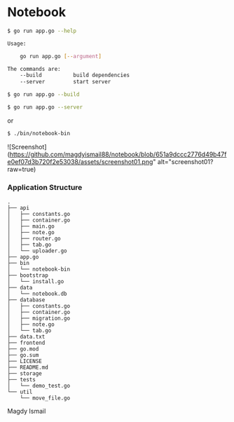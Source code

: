 # Notebook


```bash
$ go run app.go --help
```

```bash
Usage:

	go run app.go [--argument]

The commands are:
	--build          build dependencies
	--server	     start server
```

```bash
$ go run app.go --build
```

```bash
$ go run app.go --server
```
or

```bash
$ ./bin/notebook-bin
```

![Screenshot](https://github.com/magdyismail88/notebook/blob/651a9dccc2776d49b47fe0ef07d3b720f2e53038/assets/screenshot01.png" alt="screenshot01?raw=true)


### Application Structure

```
.
├── api
│   ├── constants.go
│   ├── container.go
│   ├── main.go
│   ├── note.go
│   ├── router.go
│   ├── tab.go
│   └── uploader.go
├── app.go
├── bin
│   └── notebook-bin
├── bootstrap
│   └── install.go
├── data
│   └── notebook.db
├── database
│   ├── constants.go
│   ├── container.go
│   ├── migration.go
│   ├── note.go
│   └── tab.go
├── data.txt
├── frontend
├── go.mod
├── go.sum
├── LICENSE
├── README.md
├── storage
├── tests
│   └── demo_test.go
└── util
    └── move_file.go
```

Magdy Ismail